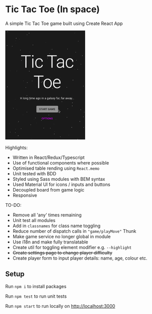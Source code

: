 # Tic Tac Toe (In space) 

A simple Tic Tac Toe game built using Create React App

<img src="https://github.com/rndware/tic-tac-toe/blob/master/media/playing.gif" width="50%"/>

Highlights:

- Written in React/Redux/Typescript
- Use of functional components where possible
- Optimised table rending using `React.memo`
- Unit tested with BDD
- Styled using Sass modules with BEM syntax
- Used Material UI for icons / inputs and buttons
- Decoupled board from game logic
- Responsive

TO-DO:

- Remove all 'any' times remaining
- Unit test all modules
- Add in `classnames` for class name toggling
- Reduce number of dispatch calls in `"game/playMove"` Thunk
- Make game service no longer global in module
- Use i18n and make fully translatable
- Create util for toggling element modifier e.g. `--highlight`
- ~~Create settings page to change player difficulty~~
- Create player form to input player details: name, age, colour etc.

## Setup 

Run `npm i` to install packages

Run `npm test` to run unit tests

Run `npm start` to run locally on [http://localhost:3000](http://localhost:3000)